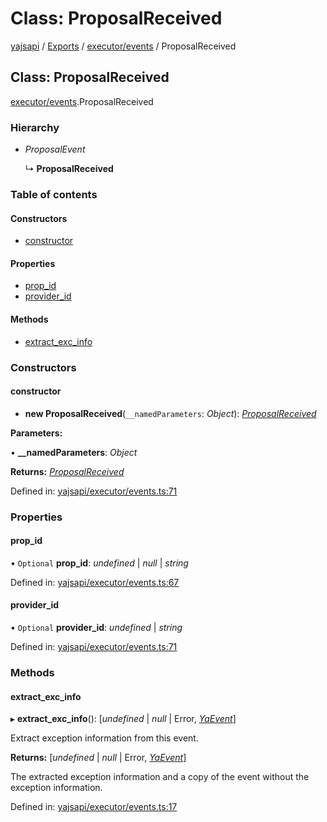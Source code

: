 # Class: ProposalReceived

[yajsapi](../yajsapi.md) / [Exports](../modules/) / [executor/events](../modules/executor_events.md) / ProposalReceived

## Class: ProposalReceived

[executor/events](../modules/executor_events.md).ProposalReceived

### Hierarchy

* _ProposalEvent_

  ↳ **ProposalReceived**

### Table of contents

#### Constructors

* [constructor](executor_events.proposalreceived.md#constructor)

#### Properties

* [prop\_id](executor_events.proposalreceived.md#prop_id)
* [provider\_id](executor_events.proposalreceived.md#provider_id)

#### Methods

* [extract\_exc\_info](executor_events.proposalreceived.md#extract_exc_info)

### Constructors

#### constructor

* **new ProposalReceived**\(`__namedParameters`: _Object_\): [_ProposalReceived_](executor_events.proposalreceived.md)

**Parameters:**

• **\_\_namedParameters**: _Object_

**Returns:** [_ProposalReceived_](executor_events.proposalreceived.md)

Defined in: [yajsapi/executor/events.ts:71](https://github.com/golemfactory/yajsapi/blob/289a25a/yajsapi/executor/events.ts#L71)

### Properties

#### prop\_id

• `Optional` **prop\_id**: _undefined_ \| _null_ \| _string_

Defined in: [yajsapi/executor/events.ts:67](https://github.com/golemfactory/yajsapi/blob/289a25a/yajsapi/executor/events.ts#L67)

#### provider\_id

• `Optional` **provider\_id**: _undefined_ \| _string_

Defined in: [yajsapi/executor/events.ts:71](https://github.com/golemfactory/yajsapi/blob/289a25a/yajsapi/executor/events.ts#L71)

### Methods

#### extract\_exc\_info

▸ **extract\_exc\_info**\(\): \[_undefined_ \| _null_ \| Error, [_YaEvent_](executor_events.yaevent.md)\]

Extract exception information from this event.

**Returns:** \[_undefined_ \| _null_ \| Error, [_YaEvent_](executor_events.yaevent.md)\]

The extracted exception information and a copy of the event without the exception information.

Defined in: [yajsapi/executor/events.ts:17](https://github.com/golemfactory/yajsapi/blob/289a25a/yajsapi/executor/events.ts#L17)

